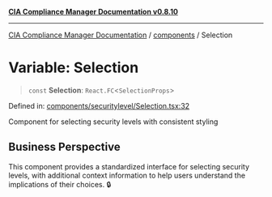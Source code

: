 [**CIA Compliance Manager Documentation v0.8.10**](../../README.md)

***

[CIA Compliance Manager Documentation](../../modules.md) / [components](../README.md) / Selection

# Variable: Selection

> `const` **Selection**: `React.FC`\<`SelectionProps`\>

Defined in: [components/securitylevel/Selection.tsx:32](https://github.com/Hack23/cia-compliance-manager/blob/680c1f0618a64f5e2a4571e2b2ee23d6baf8dc9d/src/components/securitylevel/Selection.tsx#L32)

Component for selecting security levels with consistent styling

## Business Perspective

This component provides a standardized interface for selecting security levels,
with additional context information to help users understand the implications
of their choices. 🔒
